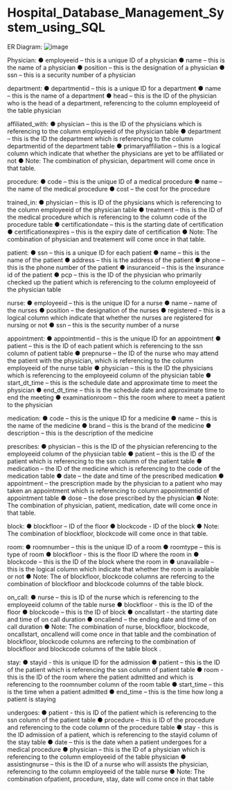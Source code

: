 # Hospital_Database_Management_System_using_SQL

ER Diagram:
![image](https://github.com/Aditya4628/Hospital_Database_Management_System_using_SQL/assets/120693555/37b4cdc1-c001-4f2c-b891-cbf544be65ff)

Physician:
●	employeeid – this is a unique ID of a physician
●	name – this is the name of a physician
●	position – this is the designation of a physician
●	ssn – this is a security number of a physician

department:
●	departmentid – this is a unique ID for a department
●	name – this is the name of a department
●	head – this is the ID of the physician who is the head of a department, referencing to the column employeeid of the table physician

affiliated_with:
●	physician – this is the ID of the physicians which is referencing to the column employeeid of the physician table
●	department – this is the ID the department which is referencing to the column departmentid of the department table
●	primaryaffiliation – this is a logical column which indicate that whether the physicians are yet to be affiliated or not
●	Note: The combination of physician, department will come once in that table.

procedure:
●	code – this is the unique ID of a medical procedure
●	name – the name of the medical procedure
●	cost – the cost for the procedure

trained_in:
●	physician – this is ID of the physicians which is referencing to the column employeeid of the physician table
●	treatment – this is the ID of the medical procedure which is referencing to the column code of the procedure table
●	certificationdate – this is the starting date of certification
●	certificationexpires – this is the expiry date of certification
●	Note: The combination of physician and treatement will come once in that table.

patient:
●	ssn – this is a unique ID for each patient
●	name – this is the name of the patient
●	address – this is the address of the patient
●	phone – this is the phone number of the patient
●	insuranceid – this is the insurance id of the patient
●	pcp – this is the ID of the physician who primarily checked up the patient which is referencing to the column employeeid of the physician table

nurse:
●	employeeid – this is the unique ID for a nurse
●	name – name of the nurses
●	position – the designation of the nurses
●	registered – this is a logical column which indicate that whether the nurses are registered for nursing or not
●	ssn – this is the security number of a nurse

appointment:
●	appointmentid – this is the unique ID for an appointment
●	patient – this is the ID of each patient which is referencing to the ssn column of patient table
●	prepnurse – the ID of the nurse who may attend the patient with the physician, which is referencing to the column employeeid of the nurse table
●	physician – this is the ID the physicians which is referencing to the employeeid column of the physician table
●	start_dt_time – this is the schedule date and approximate time to meet the physician
●	end_dt_time – this is the schedule date and approximate time to end the meeting
●	examinationroom – this the room where to meet a patient to the physician

medication:
●	code – this is the unique ID for a medicine
●	name – this is the name of the medicine
●	brand – this is the brand of the medicine
●	description – this is the description of the medicine

prescribes:
●	physician – this is the ID of the physician referencing to the employeeid column of the physician table
●	patient – this is the ID of the patient which is referencing to the ssn column of the patient table
●	medication – the ID of the medicine which is referencing to the code of the medication table
●	date – the date and time of the prescribed medication
●	appointment – the prescription made by the physician to a patient who may taken an appointment which is referencing to column appointmentid of appointment table
●	dose – the dose prescribed by the physician
●	Note: The combination of physician, patient, medication, date will come once in that table.

block:
●	blockfloor – ID of the floor
●	blockcode - ID of the block
●	Note: The combination of blockfloor, blockcode will come once in that table.

room:
●	roomnumber – this is the unique ID of a room
●	roomtype – this is type of room
●	blockfloor - this is the floor ID where the room in
●	blockcode – this is the ID of the block where the room in
●	unavailable – this is the logical column which indicate that whether the room is available or not
●	Note: The of blockfloor, blockcode columns are refercing to the combination of blockfloor and blockcode columns of the table block.

on_call:
●	nurse – this is ID of the nurse which is referencing to the employeeid column of the table nurse
●	blockfloor - this is the ID of the floor
●	blockcode – this is the ID of block
●	oncallstart - the starting date and time of on call duration
●	oncallend – the ending date and time of on call duration
●	Note: The combination of nurse, blockfloor, blockcode, oncallstart, oncallend will come once in that table and the combination of blockfloor, blockcode columns are refercing to the combination of blockfloor and blockcode columns of the table block .

stay:
●	stayid - this is unique ID for the admission
●	patient – this is the ID of the patient which is referencing the ssn column of patient table
●	room - this is the ID of the room where the patient admitted and which is referencing to the roomnumber column of the room table
●	start_time – this is the time when a patient admitted
●	end_time – this is the time how long a patient is staying

undergoes:
●	patient - this is ID of the patient which is referencing to the ssn column of the patient table
●	procedure – this is ID of the procedure and referencing to the code column of the procedure table
●	stay - this is the ID admission of a patient, which is referencing to the stayid column of the stay table
●	date – this is the date when a patient undergoes for a medical procedure
●	physician – this is the ID of a physician which is referencing to the column employeeid of the table physician
●	assistingnurse – this is the ID of a nurse who will assists the physician, referencing to the column employeeid of the table nurse
●	Note: The combination ofpatient, procedure, stay, date will come once in that table


